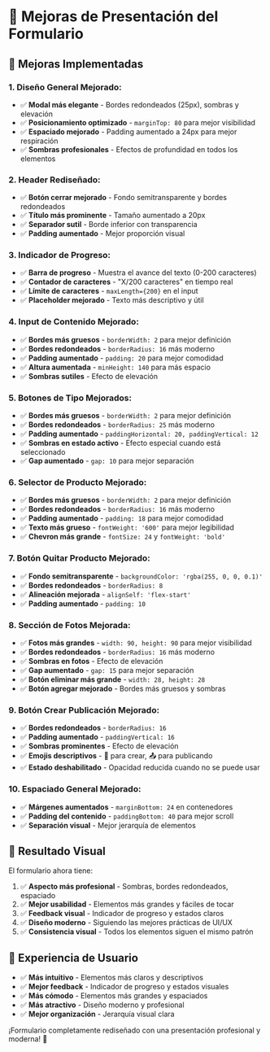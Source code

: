 # 🎨 Mejoras de Presentación del Formulario

## 🚀 Mejoras Implementadas

### **1. Diseño General Mejorado:**
- ✅ **Modal más elegante** - Bordes redondeados (25px), sombras y elevación
- ✅ **Posicionamiento optimizado** - `marginTop: 80` para mejor visibilidad
- ✅ **Espaciado mejorado** - Padding aumentado a 24px para mejor respiración
- ✅ **Sombras profesionales** - Efectos de profundidad en todos los elementos

### **2. Header Rediseñado:**
- ✅ **Botón cerrar mejorado** - Fondo semitransparente y bordes redondeados
- ✅ **Título más prominente** - Tamaño aumentado a 20px
- ✅ **Separador sutil** - Borde inferior con transparencia
- ✅ **Padding aumentado** - Mejor proporción visual

### **3. Indicador de Progreso:**
- ✅ **Barra de progreso** - Muestra el avance del texto (0-200 caracteres)
- ✅ **Contador de caracteres** - "X/200 caracteres" en tiempo real
- ✅ **Límite de caracteres** - `maxLength={200}` en el input
- ✅ **Placeholder mejorado** - Texto más descriptivo y útil

### **4. Input de Contenido Mejorado:**
- ✅ **Bordes más gruesos** - `borderWidth: 2` para mejor definición
- ✅ **Bordes redondeados** - `borderRadius: 16` más moderno
- ✅ **Padding aumentado** - `padding: 20` para mejor comodidad
- ✅ **Altura aumentada** - `minHeight: 140` para más espacio
- ✅ **Sombras sutiles** - Efecto de elevación

### **5. Botones de Tipo Mejorados:**
- ✅ **Bordes más gruesos** - `borderWidth: 2` para mejor definición
- ✅ **Bordes redondeados** - `borderRadius: 25` más moderno
- ✅ **Padding aumentado** - `paddingHorizontal: 20, paddingVertical: 12`
- ✅ **Sombras en estado activo** - Efecto especial cuando está seleccionado
- ✅ **Gap aumentado** - `gap: 10` para mejor separación

### **6. Selector de Producto Mejorado:**
- ✅ **Bordes más gruesos** - `borderWidth: 2` para mejor definición
- ✅ **Bordes redondeados** - `borderRadius: 16` más moderno
- ✅ **Padding aumentado** - `padding: 18` para mejor comodidad
- ✅ **Texto más grueso** - `fontWeight: '600'` para mejor legibilidad
- ✅ **Chevron más grande** - `fontSize: 24` y `fontWeight: 'bold'`

### **7. Botón Quitar Producto Mejorado:**
- ✅ **Fondo semitransparente** - `backgroundColor: 'rgba(255, 0, 0, 0.1)'`
- ✅ **Bordes redondeados** - `borderRadius: 8`
- ✅ **Alineación mejorada** - `alignSelf: 'flex-start'`
- ✅ **Padding aumentado** - `padding: 10`

### **8. Sección de Fotos Mejorada:**
- ✅ **Fotos más grandes** - `width: 90, height: 90` para mejor visibilidad
- ✅ **Bordes redondeados** - `borderRadius: 16` más moderno
- ✅ **Sombras en fotos** - Efecto de elevación
- ✅ **Gap aumentado** - `gap: 15` para mejor separación
- ✅ **Botón eliminar más grande** - `width: 28, height: 28`
- ✅ **Botón agregar mejorado** - Bordes más gruesos y sombras

### **9. Botón Crear Publicación Mejorado:**
- ✅ **Bordes redondeados** - `borderRadius: 16`
- ✅ **Padding aumentado** - `paddingVertical: 16`
- ✅ **Sombras prominentes** - Efecto de elevación
- ✅ **Emojis descriptivos** - 🚀 para crear, 📤 para publicando
- ✅ **Estado deshabilitado** - Opacidad reducida cuando no se puede usar

### **10. Espaciado General Mejorado:**
- ✅ **Márgenes aumentados** - `marginBottom: 24` en contenedores
- ✅ **Padding del contenido** - `paddingBottom: 40` para mejor scroll
- ✅ **Separación visual** - Mejor jerarquía de elementos

## 🎯 Resultado Visual

El formulario ahora tiene:

1. ✅ **Aspecto más profesional** - Sombras, bordes redondeados, espaciado
2. ✅ **Mejor usabilidad** - Elementos más grandes y fáciles de tocar
3. ✅ **Feedback visual** - Indicador de progreso y estados claros
4. ✅ **Diseño moderno** - Siguiendo las mejores prácticas de UI/UX
5. ✅ **Consistencia visual** - Todos los elementos siguen el mismo patrón

## 📱 Experiencia de Usuario

- ✅ **Más intuitivo** - Elementos más claros y descriptivos
- ✅ **Mejor feedback** - Indicador de progreso y estados visuales
- ✅ **Más cómodo** - Elementos más grandes y espaciados
- ✅ **Más atractivo** - Diseño moderno y profesional
- ✅ **Mejor organización** - Jerarquía visual clara

¡Formulario completamente rediseñado con una presentación profesional y moderna! 🎉

